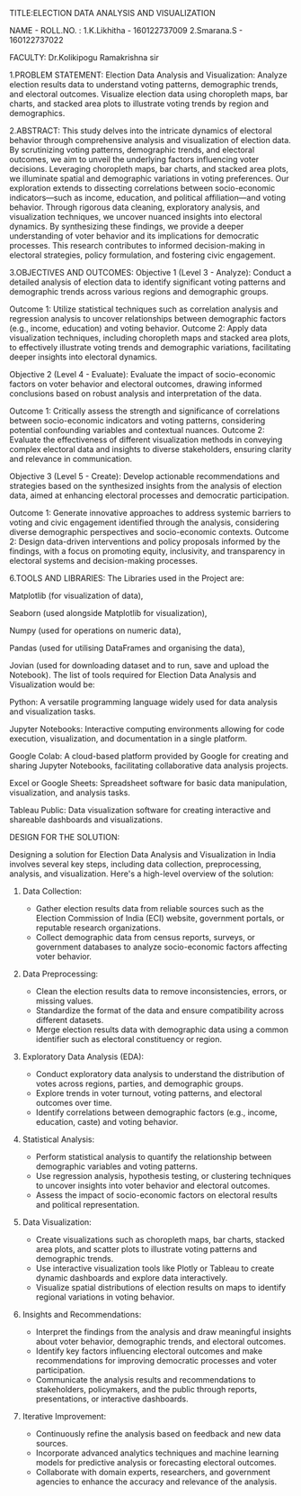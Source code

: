 TITLE:ELECTION DATA ANALYSIS AND VISUALIZATION

NAME - ROLL.NO. :
1.K.Likhitha - 160122737009
2.Smarana.S - 160122737022

FACULTY: Dr.Kolikipogu Ramakrishna sir

1.PROBLEM STATEMENT:
Election Data Analysis and Visualization:
Analyze election results data to understand voting patterns, demographic trends, and electoral outcomes.
Visualize election data using choropleth maps, bar charts, and stacked area plots to illustrate voting trends by region and demographics.

2.ABSTRACT:
This study delves into the intricate dynamics of electoral behavior through comprehensive analysis and visualization of election data. By scrutinizing voting patterns, demographic trends, and electoral outcomes, we aim to unveil the underlying factors influencing voter decisions. Leveraging choropleth maps, bar charts, and stacked area plots, we illuminate spatial and demographic variations in voting preferences. Our exploration extends to dissecting correlations between socio-economic indicators—such as income, education, and political affiliation—and voting behavior. Through rigorous data cleaning, exploratory analysis, and visualization techniques, we uncover nuanced insights into electoral dynamics. By synthesizing these findings, we provide a deeper understanding of voter behavior and its implications for democratic processes. This research contributes to informed decision-making in electoral strategies, policy formulation, and fostering civic engagement.

3.OBJECTIVES AND OUTCOMES:
Objective 1 (Level 3 - Analyze):
Conduct a detailed analysis of election data to identify significant voting patterns and demographic trends across various regions and demographic groups.

Outcome 1: Utilize statistical techniques such as correlation analysis and regression analysis to uncover relationships between demographic factors (e.g., income, education) and voting behavior.
Outcome 2: Apply data visualization techniques, including choropleth maps and stacked area plots, to effectively illustrate voting trends and demographic variations, facilitating deeper insights into electoral dynamics.

Objective 2 (Level 4 - Evaluate):
Evaluate the impact of socio-economic factors on voter behavior and electoral outcomes, drawing informed conclusions based on robust analysis and interpretation of the data.

Outcome 1: Critically assess the strength and significance of correlations between socio-economic indicators and voting patterns, considering potential confounding variables and contextual nuances.
Outcome 2: Evaluate the effectiveness of different visualization methods in conveying complex electoral data and insights to diverse stakeholders, ensuring clarity and relevance in communication.

Objective 3 (Level 5 - Create):
Develop actionable recommendations and strategies based on the synthesized insights from the analysis of election data, aimed at enhancing electoral processes and democratic participation.

Outcome 1: Generate innovative approaches to address systemic barriers to voting and civic engagement identified through the analysis, considering diverse demographic perspectives and socio-economic contexts.
Outcome 2: Design data-driven interventions and policy proposals informed by the findings, with a focus on promoting equity, inclusivity, and transparency in electoral systems and decision-making processes.

6.TOOLS AND LIBRARIES:
The Libraries used in the Project are:

Matplotlib (for visualization of data),

Seaborn (used alongside Matplotlib for visualization),

Numpy (used for operations on numeric data),

Pandas (used for utilising DataFrames and organising the data),

Jovian (used for downloading dataset and to run, save and upload the Notebook).
The list of tools required for Election Data Analysis and Visualization would be:

Python: A versatile programming language widely used for data analysis and visualization tasks.

Jupyter Notebooks: Interactive computing environments allowing for code execution, visualization, and documentation in a single platform.

Google Colab: A cloud-based platform provided by Google for creating and sharing Jupyter Notebooks, facilitating collaborative data analysis projects.

Excel or Google Sheets: Spreadsheet software for basic data manipulation, visualization, and analysis tasks.

Tableau Public: Data visualization software for creating interactive and shareable dashboards and visualizations.

DESIGN FOR THE SOLUTION:

Designing a solution for Election Data Analysis and Visualization in India involves several key steps, including data collection, preprocessing, analysis, and visualization. Here's a high-level overview of the solution:

1. Data Collection:
   - Gather election results data from reliable sources such as the Election Commission of India (ECI) website, government portals, or reputable research organizations.
   - Collect demographic data from census reports, surveys, or government databases to analyze socio-economic factors affecting voter behavior.

2. Data Preprocessing:
   - Clean the election results data to remove inconsistencies, errors, or missing values.
   - Standardize the format of the data and ensure compatibility across different datasets.
   - Merge election results data with demographic data using a common identifier such as electoral constituency or region.

3. Exploratory Data Analysis (EDA):
   - Conduct exploratory data analysis to understand the distribution of votes across regions, parties, and demographic groups.
   - Explore trends in voter turnout, voting patterns, and electoral outcomes over time.
   - Identify correlations between demographic factors (e.g., income, education, caste) and voting behavior.

4. Statistical Analysis:
   - Perform statistical analysis to quantify the relationship between demographic variables and voting patterns.
   - Use regression analysis, hypothesis testing, or clustering techniques to uncover insights into voter behavior and electoral outcomes.
   - Assess the impact of socio-economic factors on electoral results and political representation.

5. Data Visualization:
   - Create visualizations such as choropleth maps, bar charts, stacked area plots, and scatter plots to illustrate voting patterns and demographic trends.
   - Use interactive visualization tools like Plotly or Tableau to create dynamic dashboards and explore data interactively.
   - Visualize spatial distributions of election results on maps to identify regional variations in voting behavior.

6. Insights and Recommendations:
   - Interpret the findings from the analysis and draw meaningful insights about voter behavior, demographic trends, and electoral outcomes.
   - Identify key factors influencing electoral outcomes and make recommendations for improving democratic processes and voter participation.
   - Communicate the analysis results and recommendations to stakeholders, policymakers, and the public through reports, presentations, or interactive dashboards.

7. Iterative Improvement:
   - Continuously refine the analysis based on feedback and new data sources.
   - Incorporate advanced analytics techniques and machine learning models for predictive analysis or forecasting electoral outcomes.
   - Collaborate with domain experts, researchers, and government agencies to enhance the accuracy and relevance of the analysis.
